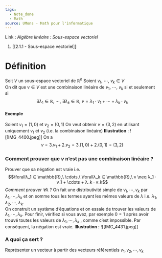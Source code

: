 ```yaml
---
tags:
  - Note_done
  - Math
source: UMons - Math pour l'informatique
---
```


Link :
_Algèbre linéaire : Sous-espace vectoriel_
1. [[2.1.1 - Sous-espace vectoriel]]

# Définition
Soit $V$ un sous-espace vectoriel de $\mathbb{R}^n$ 
Soient $v_1,\ \cdots ,\ v_k ∈ V$  
On dit que $v ∈ V$ est une combinaison linéaire de $v_1,\ \cdots ,\ v_k$ si et seulement si $$∃λ_1 ∈ \mathbb{R},\ \cdots,\ ∃λ_k ∈ \mathbb{R},\ v = λ_1 · v_1 + \cdots + λ_k · v_k$$
#### Exemple
Soient $v_1=(1,0)$ et $v_2=(0,1)$ 
On veut obtenir $v=(3,2)$ en utilisant uniquement $v_1$ et $v_2$ (i.e. la combinaison linéaire)
**Illustration** : ![[IMG_4400.jpeg]]
On a $$v=3.v_1+2.v_2=3.(1,0)+2.(0,1)=(3,2)$$
### Comment prouver que $v$ n’est pas une combinaison linéaire ?
Prouver que sa négation est vraie i.e. $$\forallλ_1 ∈ \mathbb{R},\ \cdots,\ \forallλ_k ∈ \mathbb{R},\ v \neq λ_1 · v_1 + \cdots + λ_k · v_k$$
_Comment prouver $\forall\lambda$_ ?
On fait une distributivité simple de $v_1,\cdots,v_k$  par $\lambda_1,\cdots, \lambda_k$ et on somme tous les termes ayant les mêmes valeurs de $\lambda$ i.e. $\lambda_1,\lambda_2,\cdots,\lambda_k$. 
\
On construit un système d’équations et on essaie de trouver les valeurs de $\lambda_1,\cdots, \lambda_k$. Pour finir, vérifiez si vous avez, par exemple $0=1$ après avoir trouvé toutes les valeurs de $\lambda_1,\cdots, \lambda_k$ , comme c’est impossible. Par conséquent, la négation est vraie.
**Illustration** : ![[IMG_4431.jpeg]]

### A quoi ça sert ?
Représenter un vecteur à partir des vecteurs référentiels $v_1,v_2,\cdots,v_k$ 